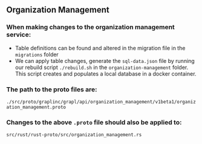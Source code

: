 ## Organization Management

### When making changes to the organization management service:

- Table definitions can be found and altered in the migration file in the `migrations` folder
- We can apply table changes, generate the `sql-data.json`  file by running our rebuild script `./rebuild.sh` in the `organization-management` folder. This script creates and populates a local database in a docker container.

### The path to the proto files are:
`./src/proto/graplinc/grapl/api/organization_management/v1beta1/organization_management.proto`

### Changes to the above `.proto` file should also be applied to:
`src/rust/rust-proto/src/organization_management.rs`


